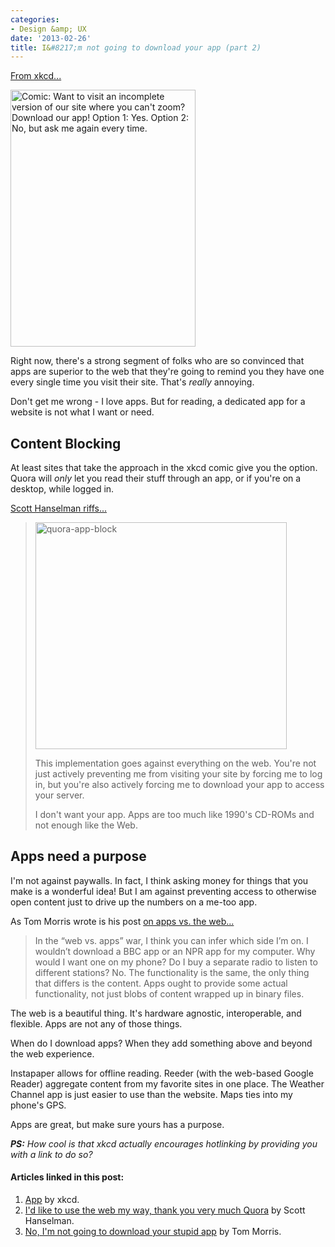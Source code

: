 ```yaml
---
categories:
- Design &amp; UX
date: '2013-02-26'
title: I&#8217;m not going to download your app (part 2)
---
```


<a href="http://xkcd.com/1174/">From xkcd...</a>

<img src="http://imgs.xkcd.com/comics/app.png" width="296" height="411" class="aligncenter" title="Comic: Want to visit an incomplete version of our site where you can't zoom? Download our app! Option 1: Yes. Option 2: No, but ask me again every time.">

Right now, there's a strong segment of folks who are so convinced that apps are superior to the web that they're going to remind you they have one every single time you visit their site. That's <em>really</em> annoying.

Don't get me wrong - I love apps. But for reading, a dedicated app for a website is not what I want or need.
<!--more-->
<h2>Content Blocking</h2>
At least sites that take the approach in the xkcd comic give you the option. Quora will <em>only</em> let you read their stuff through an app, or if you're on a desktop, while logged in.

<a href="http://www.hanselman.com/blog/IdLikeToUseTheWebMyWayThankYouVeryMuchQuora.aspx">Scott Hanselman riffs...</a>

<blockquote><img src="https://gomakethings.com/wp-content/uploads/2013/02/quora-app-block.png" alt="quora-app-block" width="402" height="363" class="aligncenter size-full wp-image-4095" />

This implementation goes against everything on the web. You're not just actively preventing me from visiting your site by forcing me to log in, but you're also actively forcing me to download your app to access your server.

I don't want your app. Apps are too much like 1990's CD-ROMs and not enough like the Web.</blockquote>

<h2>Apps need a purpose</h2>

I'm not against paywalls. In fact, I think asking money for things that you make is a wonderful idea! But I am against preventing access to otherwise open content just to drive up the numbers on a me-too app.

As Tom Morris wrote is his post <a href="http://tommorris.org/posts/8070">on apps vs. the web...</a>

<blockquote>In the “web vs. apps” war, I think you can infer which side I’m on. I wouldn’t download a BBC app or an NPR app for my computer. Why would I want one on my phone? Do I buy a separate radio to listen to different stations? No. The functionality is the same, the only thing that differs is the content. Apps ought to provide some actual functionality, not just blobs of content wrapped up in binary files.</blockquote>

The web is a beautiful thing. It's hardware agnostic, interoperable, and flexible. Apps are not any of those things.

When do I download apps? When they add something above and beyond the web experience.

Instapaper allows for offline reading. Reeder (with the web-based Google Reader) aggregate content from my favorite sites in one place. The Weather Channel app is just easier to use than the website. Maps ties into my phone's GPS.

Apps are great, but make sure yours has a purpose.

<em><strong>PS:</strong> How cool is that xkcd actually *encourages* hotlinking by providing you with a link to do so?</em>

<h4>Articles linked in this post:</h4>

<ol>
<li><a href="http://xkcd.com/1174/">App</a> by xkcd.</li>
<li><a href="http://www.hanselman.com/blog/IdLikeToUseTheWebMyWayThankYouVeryMuchQuora.aspx">I'd like to use the web my way, thank you very much Quora</a> by Scott Hanselman.</li>
<li><a href="http://tommorris.org/posts/8070">No, I'm not going to download your stupid app</a> by Tom Morris.</li>
</ol>